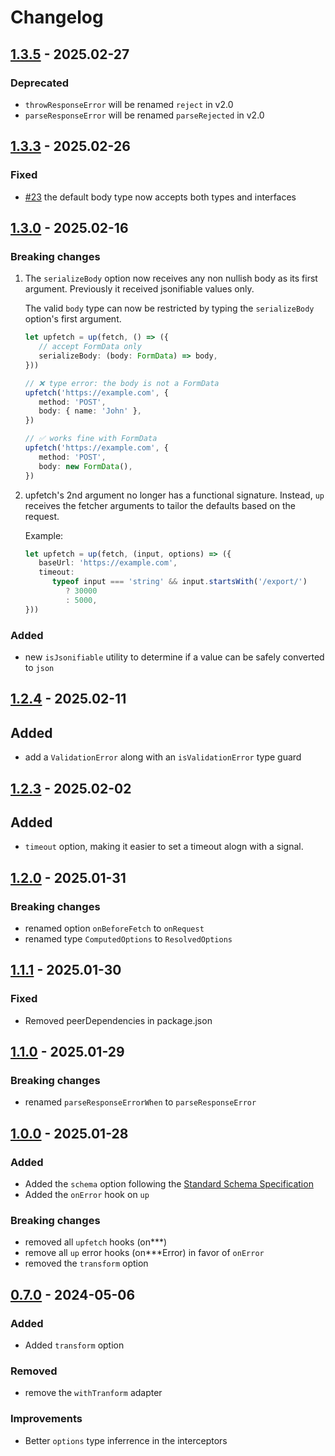 # Changelog

## [1.3.5](https://github.com/L-Blondy/up-fetch/compare/v1.3.3...v1.3.5) - 2025.02-27

### Deprecated

- `throwResponseError` will be renamed `reject` in v2.0
- `parseResponseError` will be renamed `parseRejected` in v2.0

## [1.3.3](https://github.com/L-Blondy/up-fetch/compare/v1.3.0...v1.3.3) - 2025.02-26

### Fixed

- [#23](https://github.com/L-Blondy/up-fetch/issues/23) the default body type now accepts both types and interfaces

## [1.3.0](https://github.com/L-Blondy/up-fetch/compare/v1.2.4...v1.3.0) - 2025.02-16

### Breaking changes

1. The `serializeBody` option now receives any non nullish body as its first argument. Previously it received jsonifiable values only.

   The valid `body` type can now be restricted by typing the `serializeBody` option's first argument.

   ```ts
   let upfetch = up(fetch, () => ({
      // accept FormData only
      serializeBody: (body: FormData) => body,
   }))

   // ❌ type error: the body is not a FormData
   upfetch('https://example.com', {
      method: 'POST',
      body: { name: 'John' },
   })

   // ✅ works fine with FormData
   upfetch('https://example.com', {
      method: 'POST',
      body: new FormData(),
   })
   ```

2. upfetch's 2nd argument no longer has a functional signature.
   Instead, `up` receives the fetcher arguments to tailor the defaults based on the request.

   Example:

   ```ts
   let upfetch = up(fetch, (input, options) => ({
      baseUrl: 'https://example.com',
      timeout:
         typeof input === 'string' && input.startsWith('/export/')
            ? 30000
            : 5000,
   }))
   ```

### Added

- new `isJsonifiable` utility to determine if a value can be safely converted to `json`

## [1.2.4](https://github.com/L-Blondy/up-fetch/compare/v1.2.3...v1.2.4) - 2025.02-11

## Added

- add a `ValidationError` along with an `isValidationError` type guard

## [1.2.3](https://github.com/L-Blondy/up-fetch/compare/v1.2.0...v1.2.3) - 2025.02-02

## Added

- `timeout` option, making it easier to set a timeout alogn with a signal.

## [1.2.0](https://github.com/L-Blondy/up-fetch/compare/v1.1.1...v1.2.0) - 2025.01-31

### Breaking changes

- renamed option `onBeforeFetch` to `onRequest`
- renamed type `ComputedOptions` to `ResolvedOptions`

## [1.1.1](https://github.com/L-Blondy/up-fetch/compare/v1.1.0...v1.1.1) - 2025.01-30

### Fixed

- Removed peerDependencies in package.json

## [1.1.0](https://github.com/L-Blondy/up-fetch/compare/v1.0.0...v1.1.0) - 2025.01-29

### Breaking changes

- renamed `parseResponseErrorWhen` to `parseResponseError`

## [1.0.0](https://github.com/L-Blondy/up-fetch/compare/v0.7.0...v1.0.0) - 2025.01-28

### Added

- Added the `schema` option following the [Standard Schema Specification](https://github.com/standard-schema/standard-schema)
- Added the `onError` hook on `up`

### Breaking changes

- removed all `upfetch` hooks (on\*\*\*)
- remove all `up` error hooks (on\*\*\*Error) in favor of `onError`
- removed the `transform` option

## [0.7.0](https://github.com/L-Blondy/up-fetch/compare/v0.6.0...v0.7.0) - 2024-05-06

### Added

- Added `transform` option

### Removed

- remove the `withTranform` adapter

### Improvements

- Better `options` type inferrence in the interceptors

```

```
